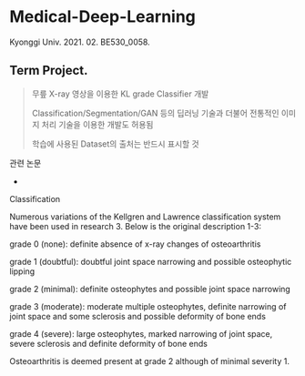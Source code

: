 # Medical-Deep-Learning
Kyonggi Univ. 2021. 02. BE530_0058.

## Term Project.

> 무릎  X-ray 영상을  이용한  KL grade Classifier 개발
> 
> Classification/Segmentation/GAN 등의 딥러닝 기술과 더불어 전통적인 이미지 처리 기술을 이용한 개발도 허용됨
> 
> 학습에 사용된 Dataset의 출처는 반드시 표시할 것

관련 논문

- 

Classification

Numerous variations of the Kellgren and Lawrence classification system have been used in research 3. Below is the original description 1-3:

grade 0 (none): definite absence of x-ray changes of osteoarthritis

grade 1 (doubtful): doubtful joint space narrowing and possible osteophytic lipping

grade 2 (minimal): definite osteophytes and possible joint space narrowing

grade 3 (moderate): moderate multiple osteophytes, definite narrowing of joint space and some sclerosis and possible deformity of bone ends

grade 4 (severe): large osteophytes, marked narrowing of joint space, severe sclerosis and definite deformity of bone ends

Osteoarthritis is deemed present at grade 2 although of minimal severity 1. 
